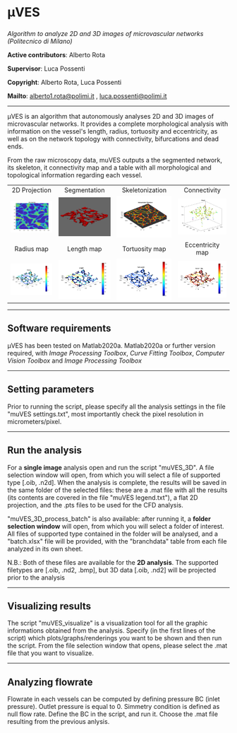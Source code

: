 # µVES
###
*Algorithm to analyze 2D and 3D images of microvascular networks (Politecnico di Milano)*

**Active contributors**: Alberto Rota

**Supervisor**: Luca Possenti


**Copyright**: Alberto Rota, Luca Possenti

**Mailto**: <alberto1.rota@polimi.it> , <luca.possenti@polimi.it>

***
μVES is an algorithm that autonomously analyses 2D and 3D images of microvascular networks. It provides a complete morphological analysis with information on the vessel's length, radius, tortuosity and eccentricity, as well as on the network topology with connectivity, bifurcations and dead ends.

From the raw microscopy data, muVES outputs a the segmented network, its skeleton, it connectivity map and a table with all morphological and topological information regarding each vessel.

<table>
<tr>
<td align=center> 2D Projection </td>
<td align=center> Segmentation </td>
<td align=center> Skeletonization </td>
<td align=center> Connectivity </td>
</tr>
<tr>
<td> <img src=readme\projection.png width=300> </td>
<td> <img src=readme\segmentation.png width=300> </td>
<td> <img src=readme\skeleton.png width=300> </td>
<td> <img src=readme\graph.png width=300> </td>
<!-- <td> <img src=readme\orange.png width=300> </td> -->
</tr>
<td align=center> Radius map </td>
<td align=center> Length map </td>
<td align=center> Tortuosity map </td>
<td align=center> Eccentricity map </td>
<tr>
<td> <img src=readme\radius.png width=300 > </td>
<td> <img src=readme\lenght.png width=300> </td>
<td> <img src=readme\tortuosity.png width=300> </td>
<td> <img src=readme\eccentricity.png width=300> </td>
<!-- <td> <img src=readme\hists.png width=300> </td> -->
</tr>
</table>

-------------------------------------------------------
Software requirements
-------------------------------------------------------
µVES has been tested on Matlab2020a.
Matlab2020a or further version required, with *Image Processing Toolbox*, *Curve Fitting
Toolbox*, *Computer Vision Toolbox* and *Image Processing Toolbox*

-------------------------------------------------------
Setting parameters
-------------------------------------------------------
Prior to running the script, please specify all the analysis settings in the file 
"muVES settings.txt", most importantly check the pixel resolution in micrometers/pixel.

-------------------------------------------------------
Run the analysis
-------------------------------------------------------
For a **single image** analysis open and run the script "muVES_3D". A file selection window
will open, from which you will select a file of supported type [.oib, .n2d]. When the analysis
is complete, the results will be saved in the same folder of the selected files: these are
a .mat file with all the results (its contents are covered in the file "muVES legend.txt"),
a flat 2D projection, and the .pts files to be used for the CFD analysis.

"muVES_3D_process_batch" is also available: after running it, a **folder selection window** will 
open, from which you will select a folder of interest. All files of supported type contained in
the folder will be analysed, and a "batch.xlsx" file will be provided, with the "branchdata" 
table from each file analyzed in its own sheet. 

N.B.: Both of these files are available for the **2D analysis**. The supported filetypes are [.oib, .nd2,
.bmp], but 3D data [.oib, .nd2] will be projected prior to the analysis

-------------------------------------------------------
Visualizing results
-------------------------------------------------------
The script "muVES_visualize" is a visualization tool for all the graphic informations obtained 
from the analysis. Specify (in the first lines of the script) which plots/graphs/renderings you
want to be shown and then run the script. From the file selection window that opens, please 
select the .mat file that you want to visualize.

-------------------------------------------------------
Analyzing flowrate
-------------------------------------------------------
Flowrate in each vessels can be computed by defining pressure BC (inlet pressure). 
Outlet pressure is equal to 0. Simmetry condition is defined as null flow rate.
Define the BC in the script, and run it. Choose the .mat file resulting from the previous anlysis.